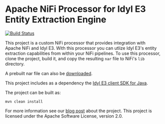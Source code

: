 # Apache NiFi Processor for Idyl E3 Entity Extraction Engine

[![Build Status](https://travis-ci.org/mtnfog/idyl-e3-nifi-processor.png?branch=master)](https://travis-ci.org/mtnfog/idyl-e3-nifi-processor)

This project is a custom NiFi processor that provides integration with Apache NiFi and Idyl E3. With this processor you can utlize Idyl E3's entity extraction capabilities from within your NiFi pipelines. To use this processor, clone the project, build it, and copy the resulting `nar` file to NiFi's `lib` directory.

A prebuilt nar file can also be [downloaded](http://www.mtnfog.com/?p=3843).

This project includes as a dependency the [Idyl E3 client SDK for Java](https://github.com/mtnfog/idyl-e3-java-sdk).

The project can be built as:

`mvn clean install`

For more information see our [blog post](http://www.mtnfog.com/blog/apache-extraction-engine/) about the project. This project is licensed under the Apache Software License, version 2.0.
